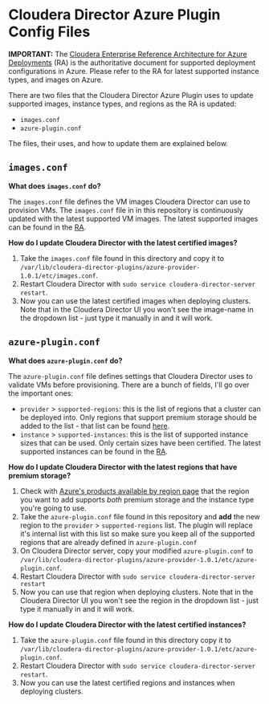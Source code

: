 # Cloudera Director Azure Plugin Config Files

**IMPORTANT:** The [Cloudera Enterprise Reference Architecture for Azure Deployments](http://www.cloudera.com/documentation/other/reference-architecture/PDF/cloudera_ref_arch_azure.pdf) (RA) is the authoritative document for supported deployment configurations in Azure. Please refer to the RA for latest supported instance types, and images on Azure.

There are two files that the Cloudera Director Azure Plugin uses to update supported images, instance types, and regions as the RA is updated:
* `images.conf`
* `azure-plugin.conf`

The files, their uses, and how to update them are explained below.


## `images.conf`

**What does `images.conf` do?**

The `images.conf` file defines the VM images Cloudera Director can use to provision VMs. The `images.conf` file in in this repository is continuously updated with the latest supported VM images. The latest supported images can be found in the [RA](http://www.cloudera.com/documentation/other/reference-architecture/PDF/cloudera_ref_arch_azure.pdf).


**How do I update Cloudera Director with the latest certified images?**

1. Take the `images.conf` file found in this directory and copy it to `/var/lib/cloudera-director-plugins/azure-provider-1.0.1/etc/images.conf`.
1. Restart Cloudera Director with `sudo service cloudera-director-server restart`.
1. Now you can use the latest certified images when deploying clusters. Note that in the Cloudera Director UI you won't see the image-name in the dropdown list - just type it manually in and it will work.


## `azure-plugin.conf`

**What does `azure-plugin.conf` do?**

The `azure-plugin.conf` file defines settings that Cloudera Director uses to validate VMs before provisioning. There are a bunch of fields, I'll go over the important ones:

* `provider` > `supported-regions`: this is the list of regions that a cluster can be deployed into. Only regions that support premium storage should be added to the list - that list can be found [here](https://azure.microsoft.com/en-us/regions/services/).
* `instance` > `supported-instances`: this is the list of supported instance sizes that can be used. Only certain sizes have been certified. The latest supported instances can be found in the [RA](http://www.cloudera.com/documentation/other/reference-architecture/PDF/cloudera_ref_arch_azure.pdf).


**How do I update Cloudera Director with the latest regions that have premium storage?**

1. Check with [Azure's products available by region page](https://azure.microsoft.com/en-us/regions/services/) that the region you want to add supports *both* premium storage and the instance type you're going to use.
1. Take the `azure-plugin.conf` file found in this repository and **add** the new region to the `provider` > `supported-regions` list. The plugin will replace it's internal list with this list so make sure you keep all of the supported regions that are already defined in `azure-plugin.conf`
1. On Cloudera Director server, copy your modified `azure-plugin.conf` to `/var/lib/cloudera-director-plugins/azure-provider-1.0.1/etc/azure-plugin.conf`.
1. Restart Cloudera Director with `sudo service cloudera-director-server restart`
1. Now you can use that region when deploying clusters. Note that in the Cloudera Director UI you won't see the region in the dropdown list - just type it manually in and it will work.


**How do I update Cloudera Director with the latest certified instances?**

1. Take the `azure-plugin.conf` file found in this directory copy it to `/var/lib/cloudera-director-plugins/azure-provider-1.0.1/etc/azure-plugin.conf`.
1. Restart Cloudera Director with `sudo service cloudera-director-server restart`.
1. Now you can use the latest certified regions and instances when deploying clusters.
